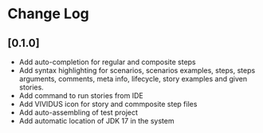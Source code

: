 # Change Log

## [0.1.0]

* Add auto-completion for regular and composite steps
* Add syntax highlighting for scenarios, scenarios examples, steps, steps arguments, comments, meta info, lifecycle, story examples and given stories.
* Add command to run stories from IDE
* Add VIVIDUS icon for story and commposite step files
* Add auto-assembling of test project
* Add automatic location of JDK 17 in the system
